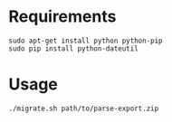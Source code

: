 # Requirements

```shell
sudo apt-get install python python-pip
sudo pip install python-dateutil
```

# Usage

```shell
./migrate.sh path/to/parse-export.zip
```

